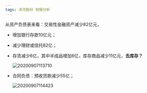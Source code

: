 ```yaml
---
tags: 洋河股份 财报分析
---
```


从资产负债表来看：交易性金融资产减少82亿元，

- 增加银行存款10亿元；
- 减少理财或信托82亿；
- 存货减少6亿，其中半成品增加6亿，库存商品减少11亿元，**去库存？**

  ![20200907113710](https://netimages.oss-cn-beijing.aliyuncs.com/20200907113710.png)

- 合同负债：预收货款减少55亿；

  ![20200907114423](https://netimages.oss-cn-beijing.aliyuncs.com/20200907114423.png)